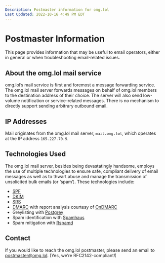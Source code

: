 ```yaml
---
Description: Postmaster information for omg.lol  
Last Updated: 2022-10-16 4:49 PM EDT
---
```


# Postmaster Information

This page provides information that may be useful to email operators, either in general or when troubleshooting email-related issues.

## About the omg.lol mail service

omg.lol’s mail service is first and foremost a message forwarding service. The omg.lol mail server forwards messages on behalf of omg.lol members to the destination address of their choice. The server will also send low-volume notification or service-related messages. There is no mechanism to directly support sending arbitrary outbound email.

## IP Addresses

Mail originates from the omg.lol mail server, `mail.omg.lol`, which operates at the IP address `165.227.70.9`.

## Technologies Used

The omg.lol mail server, besides being devastatingly handsome, employs the use of multiple technologies to ensure safe, compliant delivery of email messages as well as to thwart abuse and manage the transmission of unsolicited bulk emails (or ‘spam’). These technologies include:

* [SPF](https://en.wikipedia.org/wiki/Sender_Policy_Framework)
* [DKIM](https://en.wikipedia.org/wiki/DomainKeys_Identified_Mail)
* [SRS](https://en.wikipedia.org/wiki/Sender_Rewriting_Scheme)
* [DMARC](https://dmarc.org) with report analysis courtesy of [OnDMARC](https://redsift.com/products/ondmarc)
* Greylisting with [Postgrey](https://postgrey.schweikert.ch)
* Spam identification with [Spamhaus](https://www.spamhaus.org/zen/)
* Spam mitigation with [Rspamd](https://rspamd.com)

## Contact

If you would like to reach the omg.lol postmaster, please send an email to postmaster@omg.lol. (Yes, we’re RFC2142-compliant!)
